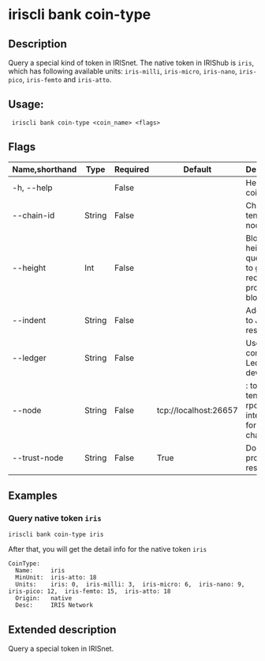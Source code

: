 # iriscli bank coin-type

## Description

Query a special kind of token in IRISnet. The native token in IRIShub is `iris`, which has following available units: `iris-milli`, `iris-micro`, `iris-nano`, `iris-pico`, `iris-femto` and `iris-atto`. 


## Usage:

```
 iriscli bank coin-type <coin_name> <flags>
``` 

## Flags

| Name,shorthand | Type   | Required | Default               | Description                                                  |
| -------------- | ------ | -------- | --------------------- | ------------------------------------------------------------ |
| -h, --help     |        | False    |                       | Help for coin-type                                           |
| --chain-id     | String | False    |                       | Chain ID of tendermint node                                  |
| --height       | Int    | False    |                       | Block height to query, omit to get most recent provable block |
| --indent       | String | False    |                       | Add indent to JSON response                                  |
| --ledger       | String | False    |                       | Use a connected Ledger device                                |
| --node         | String | False    | tcp://localhost:26657 | <host>:<port> to tendermint rpc interface for this chain     |
| --trust-node   | String | False    | True                  | Don't verify proofs for responses                            |


## Examples

### Query native token `iris`

```
iriscli bank coin-type iris
```

After that, you will get the detail info for the native token `iris`
```
CoinType:
  Name:     iris
  MinUnit:  iris-atto: 18
  Units:    iris: 0,  iris-milli: 3,  iris-micro: 6,  iris-nano: 9,  iris-pico: 12,  iris-femto: 15,  iris-atto: 18
  Origin:   native
  Desc:     IRIS Network
```



## Extended description

Query a special token in IRISnet.

​    



​           
